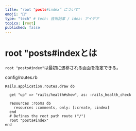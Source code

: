 ```yaml
---
title: "root "posts#index” について"
emoji: "🌊"
type: "tech" # tech: 技術記事 / idea: アイデア
topics: [root]
published: false
---
```











# root "posts#indexとは
```root "posts#index"```は最初に遷移される画面を指定できる。

config/routes.rb
```
Rails.application.routes.draw do

  get "up" => "rails/health#show", as: :rails_health_check

  resources :rooms do
    resources :comments, only: [:create, :index]
  end
  # Defines the root path route ("/")
  root "posts#index"
end
```